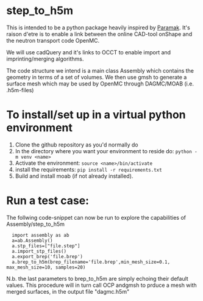 # step_to_h5m
This is intended to be a python package heavily inspired by [Paramak](https://github.com/fusion-energy/paramak).
It's raison d'etre is to enable a link between the online CAD-tool onShape and the neutron transport code OpenMC.

We will use cadQuery and it's links to OCCT to enable import and imprinting/merging algorithms.

The code structure we intend is a main class Assembly which contains the geometry in terms of a set of volumes.
We then use gmsh to generate a surface mesh which may be used by OpenMC through DAGMC/MOAB (i.e. .h5m-files)

# To install/set up in a virtual python environment
1. Clone the github repository as you'd normally do
2. In the directory where you want your environment to reside do: ```python -m venv <name>```
3. Activate the environment: ```source <name>/bin/activate```
4. install the requirements: ```pip install -r requirements.txt```
5. Build and install moab (if not already installed).

# Run a test case:
The follwing code-snippet can now be run to explore the capabilities of Assembly/step_to_h5m
```
  import assembly as ab
  a=ab.Assembly()
  a.stp_files=["file.step"]
  a.import_stp_files()
  a.export_brep('file.brep')
  a.brep_to_h5m(brep_filename='file.brep',min_mesh_size=0.1, max_mesh_size=10, samples=20)
```

N.b. the last parameters to brep_to_h5m are simply echoing their default values.
This procedure will in turn call OCP andgmsh to prduce a mesh with merged surfaces, in the output file "dagmc.h5m"
